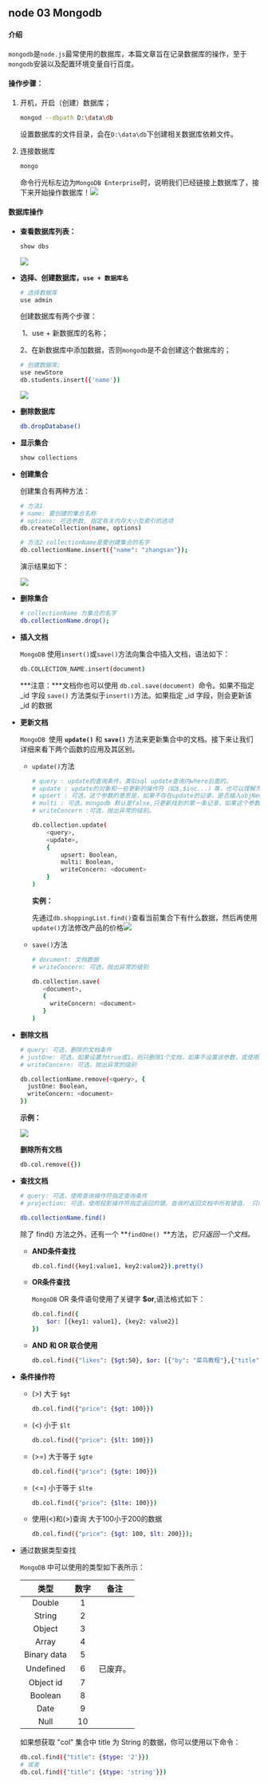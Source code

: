 ## node 03 Mongodb

#### 介绍

​		`mongodb`是`node.js`最常使用的数据库，本篇文章旨在记录数据库的操作，至于`mongodb`安装以及配置环境变量自行百度。

#### 操作步骤：

1. 开机，开启（创建）数据库；

   ```bash
   mongod --dbpath D:\data\db
   ```

   设置数据库的文件目录，会在`D:\data\db`下创建相关数据库依赖文件。

2. 连接数据库

   ```bash
   mongo
   ```

   命令行光标左边为`MongoDB Enterprise`时，说明我们已经链接上数据库了，接下来开始操作数据库！![](../image/mongodb.png)

#### 数据库操作

+ **查看数据库列表：**

  ```bash
  show dbs
  ```

  ![](../image/mongodb_showdbs.png)

+ **选择、创建数据库，`use + 数据库名`**

  ```bash
  # 选择数据库
  use admin
  ```

  创建数据库有两个步骤：

  ​	1、use + 新数据库的名称；

  ​	2、在新数据库中添加数据，否则`mongodb`是不会创建这个数据库的；

  ```bash
  # 创建数据库;
  use newStore
  db.students.insert({'name'})
  ```

  ![](../image/mongodb_createdb.png)

+ **删除数据库**

  ```bash
  db.dropDatabase()
  ```

+ **显示集合**

  ```bash
  show collections
  ```

  

+ **创建集合**

  创建集合有两种方法：

  ```bash
  # 方法1
  # name: 要创建的集合名称
  # options: 可选参数, 指定有关内存大小及索引的选项
  db.createCollection(name, options)
  
  # 方法2 collectionName是要创建集合的名字
  db.collectionName.insert({"name": "zhangsan"});
  ```

  演示结果如下：

  ![](../image/mongodb_createCollection.png)

+ **删除集合**

  ```bash
  # collectionName 为集合的名字
  db.collectionName.drop();
  ```

+ **插入文档**

  `MongoDB` 使用` insert() `或` save() `方法向集合中插入文档，语法如下：

  ```bash
  db.COLLECTION_NAME.insert(document)
  ```

  ***注意：***文档你也可以使用 `db.col.save(document) `命令。如果不指定 _id 字段 `save()` 方法类似于` insert() `方法。如果指定 _id 字段，则会更新该 _id 的数据

+ **更新文档**

  `MongoDB `使用 **`update()`** 和 **`save()`** 方法来更新集合中的文档。接下来让我们详细来看下两个函数的应用及其区别。

  + `update()`方法

    ```bash
    # query : update的查询条件，类似sql update查询内where后面的。
    # update : update的对象和一些更新的操作符（如$,$inc...）等，也可以理解为sql update查询内set后面的
    # upsert : 可选，这个参数的意思是，如果不存在update的记录，是否插入objNew,true为插入，默认是false，不插入。
    # multi : 可选，mongodb 默认是false,只更新找到的第一条记录，如果这个参数为true,就把按条件查出来多条记录全部更新。
    # writeConcern :可选，抛出异常的级别。
    
    db.collection.update(
    	<query>,
        <update>, 
        {
        	upsert: Boolean,
        	multi: Boolean,
        	writeConcern: <document>
    	}
    )
    ```

    **实例：**

    先通过`db.shoppingList.find()`查看当前集合下有什么数据，然后再使用`update()`方法修改产品的价格![](../image/mongodb_update.png)

  + `save()`方法

    ```bash
    # document: 文档数据
    # writeConcern: 可选，抛出异常的级别
    
    db.collection.save(
       <document>,
       {
         writeConcern: <document>
       }
    )
    ```

+ **删除文档**

  ```bash
  # query: 可选，删除的文档条件
  # justOne: 可选，如果设置为true或1，则只删除1个文档，如果不设置该参数，或使用默认值false，则删除所有匹配条件的文档。
  # writeConcern: 可选，抛出异常的级别
  
  db.collectionName.remove(<query>, {
  	justOne: Boolean,
  	writeConcern: <document>
  })
  ```

  **示例：**

  ![](../image/mongodb_remove.png)

  **删除所有文档**

  ```bash
  db.col.remove({})
  ```

+ **查找文档**

  ```bash
  # query: 可选，使用查询操作符指定查询条件
  # projection: 可选，使用投影操作符指定返回的键。查询时返回文档中所有键值， 只需省略该参数即可（默认省略）。
  
  db.collectionName.find()
  ```

  除了 find() 方法之外，还有一个 **`findOne() `**方法，*它只返回一个文档。*

  + **AND条件查找**

    ```bash
    db.col.find({key1:value1, key2:value2}).pretty()
    ```

  + **OR条件查找**

    `MongoDB` OR 条件语句使用了关键字 **$or**,语法格式如下：

    ```bash
    db.col.find({
    	$or: [{key1: value1}, {key2: value2}]
    })
    ```

  + **AND 和 OR 联合使用**

    ```bash
    db.col.find({"likes": {$gt:50}, $or: [{"by": "菜鸟教程"},{"title": "MongoDB 教程"}]}).pretty()
    ```

+ **条件操作符**

  + (>)	大于	`$gt`

    ```bash
    db.col.find({"price": {$gt: 100}})
    ```

  + (<)    小于    `$lt`

    ```bash
    db.col.find({"price": {$lt: 100}})
    ```

  + (>=)    大于等于    `$gte`

    ```bash
    db.col.find({"price": {$gte: 100}})
    ```

  + (<=)    小于等于   `$lte`

    ```bash
    db.col.find({"price": {$lte: 100}})
    ```

  + 使用(<)和(>)查询 大于100小于200的数据

    ```bash
    db.col.find({"price": {$gt: 100, $lt: 200}});
    ```

+ 通过数据类型查找

  `MongoDB` 中可以使用的类型如下表所示：

  |    类型     | 数字 |   备注   |
  | :---------: | :--: | :------: |
  |   Double    |  1   |          |
  |   String    |  2   |          |
  |   Object    |  3   |          |
  |    Array    |  4   |          |
  | Binary data |  5   |          |
  |  Undefined  |  6   | 已废弃。 |
  |  Object id  |  7   |          |
  |   Boolean   |  8   |          |
  |    Date     |  9   |          |
  |    Null     |  10  |          |

  如果想获取 "col" 集合中 title 为 String 的数据，你可以使用以下命令：

  ```bash
  db.col.find({"title": {$type: '2'}})
  # 或者
  db.col.find({"title": {$type: 'string'}})
  ```

  